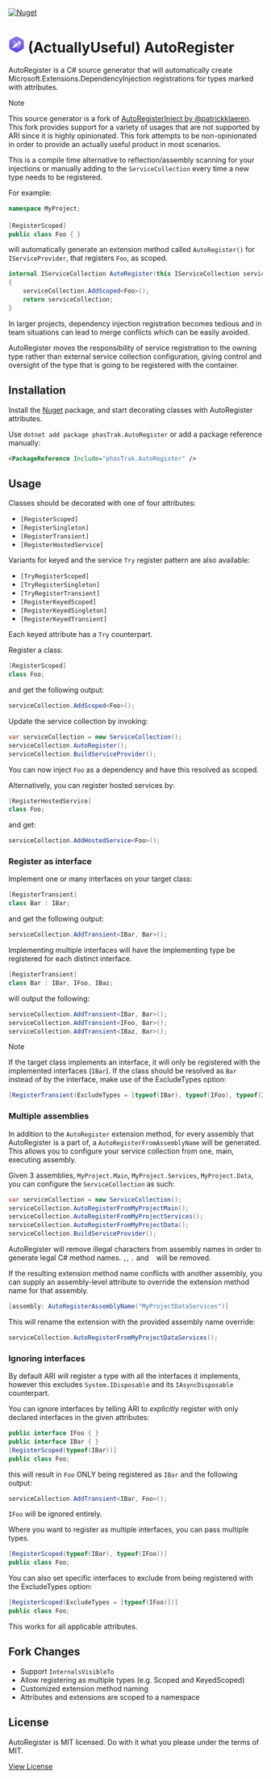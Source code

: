 [![Nuget](https://img.shields.io/nuget/v/AutoRegisterInject)](https://www.nuget.org/packages/AutoRegisterInject/)
# <img src="Icon.png" width=32 /> (ActuallyUseful) AutoRegister
AutoRegister is a C# source generator that will automatically create Microsoft.Extensions.DependencyInjection registrations for types marked with attributes.

> [!NOTE]
> This source generator is a fork of [AutoRegisterInject by @patrickklaeren](https://github.com/patrickklaeren/AutoRegisterInject).
> This fork provides support for a variety of usages that are not supported by ARI since it is highly opinionated.
> This fork attempts to be non-opinionated in order to provide an actually useful product in most scenarios.

This is a compile time alternative to reflection/assembly scanning for your injections or manually adding to the `ServiceCollection` every time a new type needs to be registered.

For example:

```cs
namespace MyProject;

[RegisterScoped]
public class Foo { }
```

will automatically generate an extension method called `AutoRegister()` for `IServiceProvider`, that registers `Foo`, as scoped.

```cs
internal IServiceCollection AutoRegister(this IServiceCollection serviceCollection)
{
    serviceCollection.AddScoped<Foo>();
    return serviceCollection;
}
```

In larger projects, dependency injection registration becomes tedious and in team situations can lead to merge conflicts which can be easily avoided.

AutoRegister moves the responsibility of service registration to the owning type rather than external service collection configuration, giving control and oversight of the type that is going to be registered with the container.

## Installation

Install the [Nuget](https://www.nuget.org/packages/AutoRegisterInject) package, and start decorating classes with AutoRegister attributes.

Use `dotnet add package phasTrak.AutoRegister` or add a package reference manually:

```xml
<PackageReference Include="phasTrak.AutoRegister" />
```

## Usage

Classes should be decorated with one of four attributes:
- `[RegisterScoped]`
- `[RegisterSingleton]`
- `[RegisterTransient]`
- `[RegisterHostedService]`

Variants for keyed and the service `Try` register pattern are also available:
- `[TryRegisterScoped]`
- `[TryRegisterSingleton]`
- `[TryRegisterTransient]`
- `[RegisterKeyedScoped]`
- `[RegisterKeyedSingleton]`
- `[RegisterKeyedTransient]`

Each keyed attribute has a `Try` counterpart.

Register a class:

```cs
[RegisterScoped]
class Foo;
```

and get the following output:

```cs
serviceCollection.AddScoped<Foo>();
```

Update the service collection by invoking:

```cs
var serviceCollection = new ServiceCollection();
serviceCollection.AutoRegister();
serviceCollection.BuildServiceProvider();
```

You can now inject `Foo` as a dependency and have this resolved as scoped.

Alternatively, you can register hosted services by:

```cs
[RegisterHostedService]
class Foo;
```

and get:

```cs
serviceCollection.AddHostedService<Foo>();
```

### Register as interface

Implement one or many interfaces on your target class:

```cs
[RegisterTransient]
class Bar : IBar;
```

and get the following output:

```cs
serviceCollection.AddTransient<IBar, Bar>();
```

Implementing multiple interfaces will have the implementing type be registered for each distinct interface.


```cs
[RegisterTransient]
class Bar : IBar, IFoo, IBaz;
```

will output the following:

```cs
serviceCollection.AddTransient<IBar, Bar>();
serviceCollection.AddTransient<IFoo, Bar>();
serviceCollection.AddTransient<IBaz, Bar>();
```

> [!NOTE]
> If the target class implements an interface, it will only be registered with the implemented interfaces (`IBar`).
> If the class should be resolved as `Bar` instead of by the interface, make use of the ExcludeTypes option:
> ```cs
> [RegisterTransient(ExcludeTypes = [typeof(IBar), typeof(IFoo), typeof(IBaz)])]

### Multiple assemblies

In addition to the `AutoRegister` extension method, for every assembly that AutoRegister is a part of, a `AutoRegisterFromAssemblyName` will be generated. This allows you to configure your service collection from one, main, executing assembly.

Given 3 assemblies, `MyProject.Main`, `MyProject.Services`, `MyProject.Data`, you can configure the `ServiceCollection` as such:

```cs
var serviceCollection = new ServiceCollection();
serviceCollection.AutoRegisterFromMyProjectMain();
serviceCollection.AutoRegisterFromMyProjectServices();
serviceCollection.AutoRegisterFromMyProjectData();
serviceCollection.BuildServiceProvider();
```

AutoRegister will remove illegal characters from assembly names in order to generate legal C# method names. `,`, `.` and ` ` will be removed.

If the resulting extension method name conflicts with another assembly, you can supply an assembly-level attribute to override the extension method name for that assembly.
```cs
[assembly: AutoRegisterAssemblyName("MyProjectDataServices")]
```
This will rename the extension with the provided assembly name override:
```cs
serviceCollection.AutoRegisterFromMyProjectDataServices();
```

### Ignoring interfaces

By default ARI will register a type with all the interfaces it implements, however this excludes `System.IDisposable` and its `IAsyncDisposable` counterpart.

You can ignore interfaces by telling ARI to *explicitly* register with only declared interfaces in the given attributes:

```cs
public interface IFoo { }
public interface IBar { }
[RegisterScoped(typeof(IBar))]
public class Foo;
```

this will result in `Foo` ONLY being registered as `IBar` and the following output:

```cs
serviceCollection.AddTransient<IBar, Foo>();
```

`IFoo` will be ignored entirely.

Where you want to register as multiple interfaces, you can pass multiple types.

```cs
[RegisterScoped(typeof(IBar), typeof(IFoo))]
public class Foo;
```

You can also set specific interfaces to exclude from being registered with the ExcludeTypes option:
```cs
[RegisterScoped(ExcludeTypes = [typeof(IFoo)])]
public class Foo;
```

This works for all applicable attributes.

## Fork Changes
 - Support `InternalsVisibleTo`
 - Allow registering as multiple types (e.g. Scoped and KeyedScoped)
 - Customized extension method naming
 - Attributes and extensions are scoped to a namespace

## License

AutoRegister is MIT licensed. Do with it what you please under the terms of MIT.

[View License](LICENSE.md)
